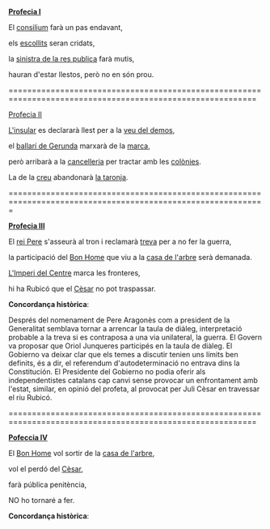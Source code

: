 <a name="I"></a>**[Profecia I](https://twitter.com/CronicaProcesum/status/1341068173618065408)**

El [consilium](https://github.com/raulmagdalena/CronicaProcesum/blob/main/Glosari%20i%20dramatis%20personae.md#consilium) farà un pas endavant,

els [escollits](https://github.com/raulmagdalena/CronicaProcesum/blob/main/Glosari%20i%20dramatis%20personae.md#escollits) seran cridats,

la [sinistra de la res publica](https://github.com/raulmagdalena/CronicaProcesum/blob/main/Glosari%20i%20dramatis%20personae.md#sinistra) farà mutis,

hauran d'estar llestos, però no en són prou.

===========================================================================================================

<a name="II"></a>[Profecia II](https://twitter.com/CronicaProcesum/status/1344358458456494081)

[L'insular](https://github.com/raulmagdalena/CronicaProcesum/blob/main/Glosari%20i%20dramatis%20personae.md#insular) es declararà llest per a la [veu del demos](https://github.com/raulmagdalena/CronicaProcesum/blob/main/Glosari.md#veudeldemos),

el [ballarí de Gerunda](https://github.com/raulmagdalena/CronicaProcesum/blob/main/Glosari%20i%20dramatis%20personae.md#ballari) marxarà de la [marca](https://github.com/raulmagdalena/CronicaProcesum/blob/main/Glosari.md#marca),

però arribarà a la [cancelleria](https://github.com/raulmagdalena/CronicaProcesum/blob/main/Glosari%20i%20dramatis%20personae.md#cancelleria) per tractar amb les [colònies](https://github.com/raulmagdalena/CronicaProcesum/blob/main/Glosari%20i%20dramatis%20personae.md#colonies).

La de la [creu](https://github.com/raulmagdalena/CronicaProcesum/blob/main/Glosari%20i%20dramatis%20personae.md#creu) abandonarà [la taronja](https://github.com/raulmagdalena/CronicaProcesum/blob/main/Glosari%20i%20dramatis%20personae.md#taronja).

=============================================================================================================

<a name="III"></a>**[Profecia III](https://twitter.com/CronicaProcesum/status/1401086508287811584)**

El [rei Pere](https://github.com/raulmagdalena/CronicaProcesum/blob/main/Glosari%20i%20dramatis%20personae.md#reipere) s'asseurà al tron i reclamarà [treva](https://github.com/raulmagdalena/CronicaProcesum/blob/main/Glosari%20i%20dramatis%20personae.md#treva) per a no fer la guerra,

la participació del [Bon Home](https://github.com/raulmagdalena/CronicaProcesum/blob/main/Glosari%20i%20dramatis%20personae.md#bonhome) que viu a la [casa de l'arbre](https://github.com/raulmagdalena/CronicaProcesum/blob/main/Glosari%20i%20dramatis%20personae.md#casaarbre) serà demanada.

[L'Imperi del Centre](https://github.com/raulmagdalena/CronicaProcesum/blob/main/Glosari%20i%20dramatis%20personae.md#impericentre) marca les fronteres,

hi ha Rubicó que el [Cèsar](https://github.com/raulmagdalena/CronicaProcesum/blob/main/Glosari%20i%20dramatis%20personae.md#cesar) no pot traspassar.


**Concordança històrica**:

Després del nomenament de Pere Aragonès com a president de la Generalitat semblava tornar a arrencar la taula de diàleg, interpretació probable a la treva si es contraposa a una via unilateral, la guerra. El Govern va proposar que Oriol Junqueres participés en la taula de diàleg. El Gobierno va deixar clar que els temes a discutir tenien uns límits ben definits, és a dir, el referendum d'autodeterminació no entrava dins la Constitución. El Presidente del Gobierno no podia oferir als independentistes catalans cap canvi sense provocar un enfrontament amb l'estat, similar, en opinió del profeta, al provocat per Juli Cèsar en travessar el riu Rubicó.

===========================================================================================================

<a name="IV"></a>**[Pofeccia IV]()**

El [Bon Home](https://github.com/raulmagdalena/CronicaProcesum/blob/main/Glosari%20i%20dramatis%20personae.md#bonhome) vol sortir de la [casa de l'arbre](https://github.com/raulmagdalena/CronicaProcesum/blob/main/Glosari%20i%20dramatis%20personae.md#casa),

vol el perdó del [Cèsar](https://github.com/raulmagdalena/CronicaProcesum/blob/main/Glosari%20i%20dramatis%20personae.md#cesar),

farà pública penitència,

NO ho tornaré a fer.

**Concordança històrica**:

